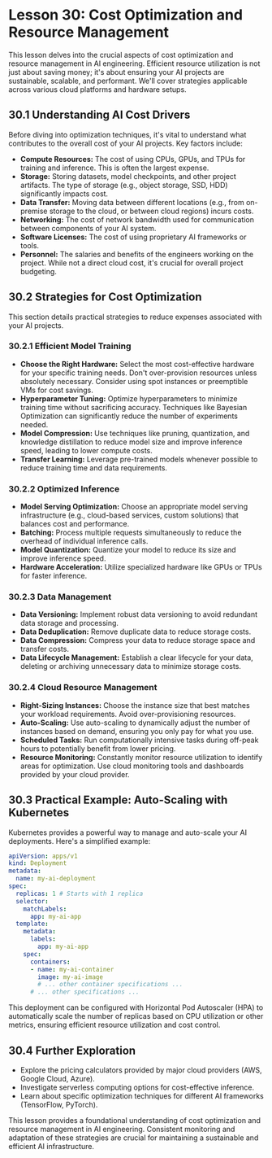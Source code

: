 # Lesson 30: Cost Optimization and Resource Management

This lesson delves into the crucial aspects of cost optimization and resource management in AI engineering.  Efficient resource utilization is not just about saving money; it's about ensuring your AI projects are sustainable, scalable, and performant. We'll cover strategies applicable across various cloud platforms and hardware setups.

## 30.1 Understanding AI Cost Drivers

Before diving into optimization techniques, it's vital to understand what contributes to the overall cost of your AI projects.  Key factors include:

* **Compute Resources:**  The cost of using CPUs, GPUs, and TPUs for training and inference. This is often the largest expense.
* **Storage:**  Storing datasets, model checkpoints, and other project artifacts.  The type of storage (e.g., object storage, SSD, HDD) significantly impacts cost.
* **Data Transfer:**  Moving data between different locations (e.g., from on-premise storage to the cloud, or between cloud regions) incurs costs.
* **Networking:**  The cost of network bandwidth used for communication between components of your AI system.
* **Software Licenses:**  The cost of using proprietary AI frameworks or tools.
* **Personnel:** The salaries and benefits of the engineers working on the project.  While not a direct cloud cost, it's crucial for overall project budgeting.

## 30.2 Strategies for Cost Optimization

This section details practical strategies to reduce expenses associated with your AI projects.

### 30.2.1 Efficient Model Training

* **Choose the Right Hardware:** Select the most cost-effective hardware for your specific training needs.  Don't over-provision resources unless absolutely necessary.  Consider using spot instances or preemptible VMs for cost savings.
* **Hyperparameter Tuning:** Optimize hyperparameters to minimize training time without sacrificing accuracy.  Techniques like Bayesian Optimization can significantly reduce the number of experiments needed.
* **Model Compression:** Use techniques like pruning, quantization, and knowledge distillation to reduce model size and improve inference speed, leading to lower compute costs.
* **Transfer Learning:** Leverage pre-trained models whenever possible to reduce training time and data requirements.

### 30.2.2 Optimized Inference

* **Model Serving Optimization:** Choose an appropriate model serving infrastructure (e.g., cloud-based services, custom solutions) that balances cost and performance.
* **Batching:** Process multiple requests simultaneously to reduce the overhead of individual inference calls.
* **Model Quantization:** Quantize your model to reduce its size and improve inference speed.
* **Hardware Acceleration:** Utilize specialized hardware like GPUs or TPUs for faster inference.

### 30.2.3 Data Management

* **Data Versioning:** Implement robust data versioning to avoid redundant data storage and processing.
* **Data Deduplication:** Remove duplicate data to reduce storage costs.
* **Data Compression:** Compress your data to reduce storage space and transfer costs.
* **Data Lifecycle Management:**  Establish a clear lifecycle for your data, deleting or archiving unnecessary data to minimize storage costs.

### 30.2.4 Cloud Resource Management

* **Right-Sizing Instances:** Choose the instance size that best matches your workload requirements. Avoid over-provisioning resources.
* **Auto-Scaling:** Use auto-scaling to dynamically adjust the number of instances based on demand, ensuring you only pay for what you use.
* **Scheduled Tasks:**  Run computationally intensive tasks during off-peak hours to potentially benefit from lower pricing.
* **Resource Monitoring:**  Constantly monitor resource utilization to identify areas for optimization. Use cloud monitoring tools and dashboards provided by your cloud provider.


## 30.3 Practical Example:  Auto-Scaling with Kubernetes

Kubernetes provides a powerful way to manage and auto-scale your AI deployments. Here's a simplified example:

```yaml
apiVersion: apps/v1
kind: Deployment
metadata:
  name: my-ai-deployment
spec:
  replicas: 1 # Starts with 1 replica
  selector:
    matchLabels:
      app: my-ai-app
  template:
    metadata:
      labels:
        app: my-ai-app
    spec:
      containers:
      - name: my-ai-container
        image: my-ai-image
        # ... other container specifications ...
      # ... other specifications ...
```

This deployment can be configured with Horizontal Pod Autoscaler (HPA) to automatically scale the number of replicas based on CPU utilization or other metrics, ensuring efficient resource utilization and cost control.

## 30.4  Further Exploration

* Explore the pricing calculators provided by major cloud providers (AWS, Google Cloud, Azure).
* Investigate serverless computing options for cost-effective inference.
* Learn about specific optimization techniques for different AI frameworks (TensorFlow, PyTorch).


This lesson provides a foundational understanding of cost optimization and resource management in AI engineering.  Consistent monitoring and adaptation of these strategies are crucial for maintaining a sustainable and efficient AI infrastructure.
